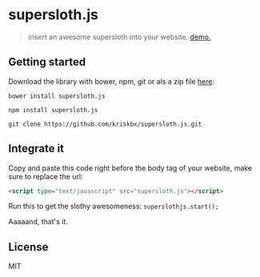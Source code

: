 # supersloth.js

> insert an awesome supersloth into your website. [demo.](http://kriskbx.github.io/supersloth.js)

## Getting started

Download the library with bower, npm, git or als a zip file [here](https://github.com/kriskbx/supersloth.js/releases):

```shell
bower install supersloth.js
```

```shell
npm install supersloth.js
```

```shell
git clone https://github.com/kriskbx/supersloth.js.git
```

## Integrate it

Copy and paste this code right before the body tag of your website, make sure to replace the url:

```html
<script type="text/javascript" src="supersloth.js"></script>
```

Run this to get the slothy awesomeness: `superslothjs.start();`

Aaaaand, that's it.

## License

MIT